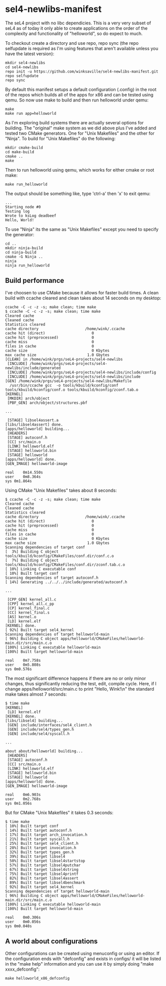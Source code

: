 sel4-newlibs-manifest
=====================
The seL4 project with no libc dependicies. This is a very very
subset of seL4 as of today it only able to create applications
on the order of the complexity and functionality of "helloworld",
so do expect to much.

To checkout create a directory and use repo, repo sync (the repo
selfupdate is required as I'm using features that aren't available
unless you have the latest version):
```
mkdir sel4-newlibs
cd sel4-newlibs
repo init -u https://github.com/winksaville/sel4-newlibs-manifest.git
repo selfupdate
repo sync
```

By default this manifest setups a default configuration (.config) in
the root of the repos which builds all of the apps for x86 and can be
tested using qemu. So now use make to build and then run helloworld
under qemu:
```
make
make run app=helloworld
```


As I'm exploring build systems there are actually several options for
building. The "original" make system as we did above plus I've added
and tested two CMake generators. One for "Unix Makefiles" and the other
for "Ninja". To build for "Unix Makefiles" do the following:
```
mkdir cmake-build
cd make-build
cmake ..
make
```

Then to run helloworld using qemu, which works for either cmake or root make:
```
make run_helloworld
```

The output should be something like, type 'ctrl-a' then 'x' to exit qemu:
```
...
Starting node #0
Testing log
Wrote to ksLog deadbeef
Hello, World!
```

To use "Ninja" its the same as "Unix Makefiles" except you need to specify
the generator:
```
cd ..
mkdir ninja-build
cd ninja-build
cmake -G Ninja ..
ninja
ninja run_helloworld
```

Build performance
-----------------
I've choosen to use CMake because it allows for faster build times. A clean build with
ccache cleared and clean takes about 14 seconds on my desktop:

```
ccache -C -c -z -s; make clean; time make
$ ccache -C -c -z -s; make clean; time make
Cleared cache
Cleaned cache
Statistics cleared
cache directory                     /home/wink/.ccache
cache hit (direct)                     0
cache hit (preprocessed)               0
cache miss                             0
files in cache                         0
cache size                             0 Kbytes
max cache size                       1.0 Gbytes
[CLEAN] in /home/wink/prgs/seL4-projects/sel4-newlibs
 [INCLUDE] /home/wink/prgs/seL4-projects/sel4-newlibs/include/generated
 [INCLUDE] /home/wink/prgs/seL4-projects/sel4-newlibs/include/config
 [INCLUDE] /home/wink/prgs/seL4-projects/sel4-newlibs/include
[GEN] /home/wink/prgs/seL4-projects/sel4-newlibs/Makefile
  /usr/bin/ccache gcc  -o tools/kbuild/kconfig/conf tools/kbuild/kconfig/conf.o tools/kbuild/kconfig/zconf.tab.o  
[KERNEL]
 [MKDIR] arch/object
 [PBF_GEN] arch/object/structures.pbf

...

 [STAGE] libsel4assert.a
[libs/libsel4assert] done.
[apps/helloworld] building...
 [HEADERS]
 [STAGE] autoconf.h
 [CC] src/main.o
 [LINK] helloworld.elf
 [STAGE] helloworld.bin
 [STAGE] helloworld
[apps/helloworld] done.
[GEN_IMAGE] helloworld-image

real	0m14.550s
user	0m8.364s
sys 0m1.864s
```

Using CMake "Unix Makefiles" takes about 8 seconds:
```
$ ccache -C -c -z -s; make clean; time make
Cleared cache
Cleaned cache
Statistics cleared
cache directory                     /home/wink/.ccache
cache hit (direct)                     0
cache hit (preprocessed)               0
cache miss                             0
files in cache                         0
cache size                             0 Kbytes
max cache size                       1.0 Gbytes
Scanning dependencies of target conf
[  3%] Building C object tools/kbuild/kconfig/CMakeFiles/conf.dir/conf.c.o
[  7%] Building C object tools/kbuild/kconfig/CMakeFiles/conf.dir/zconf.tab.c.o
[ 10%] Linking C executable conf
[ 10%] Built target conf
Scanning dependencies of target autoconf.h
[ 14%] Generating ../../../include/generated/autoconf.h

...

 [CPP_GEN] kernel_all.c
 [CPP] kernel_all.c_pp
 [CP] kernel_final.c
 [CC] kernel_final.s
 [AS] kernel.o
 [LD] kernel.elf
[KERNEL] done.
[ 92%] Built target sel4_kernel
Scanning dependencies of target helloworld-main
[ 96%] Building C object apps/helloworld/CMakeFiles/helloworld-main.dir/src/main.c.o
[100%] Linking C executable helloworld-main
[100%] Built target helloworld-main

real	0m7.758s
user	0m5.808s
sys 0m0.576s
```

The most significant difference happens if there are no or only minor changes, thus
significantly reducing the test, edit, compile cycle. Here, if I change
apps/helloworld/src/main.c to print "Hello, Wink!\n" the standard make
takes almost 7 seconds:
```
$ time make
[KERNEL]
 [LD] kernel.elf
[KERNEL] done.
[libs/libsel4] building...
 [GEN] include/interfaces/sel4_client.h
 [GEN] include/sel4/types_gen.h
 [GEN] include/sel4/syscall.h

...

about about/helloworld] building...
 [HEADERS]
 [STAGE] autoconf.h
 [CC] src/main.o
 [LINK] helloworld.elf
 [STAGE] helloworld.bin
 [STAGE] helloworld
[apps/helloworld] done.
[GEN_IMAGE] helloworld-image

real	0m6.903s
user	0m2.768s
sys 0m1.056s
```

But for CMake "Unix Makefiles" it takes 0.3 seconds:
```
$ time make
[ 10%] Built target conf
[ 14%] Built target autoconf.h
[ 17%] Built target arch_invocation.h
[ 21%] Built target syscall.h
[ 25%] Built target sel4_client.h
[ 28%] Built target invocation.h
[ 32%] Built target types_gen.h
[ 39%] Built target libsel4
[ 50%] Built target libsel4startstop
[ 57%] Built target libsel4putchar
[ 67%] Built target libsel4string
[ 75%] Built target libsel4printf
[ 82%] Built target libsel4assert
[ 89%] Built target libsel4benchmark
[ 92%] Built target sel4_kernel
Scanning dependencies of target helloworld-main
[ 96%] Building C object apps/helloworld/CMakeFiles/helloworld-main.dir/src/main.c.o
[100%] Linking C executable helloworld-main
[100%] Built target helloworld-main

real	0m0.306s
user	0m0.056s
sys 0m0.040s
```

A world about configurations
----------------------------

Other configurations can be created using menuconfig or using an editor.
If the configuration ends with "defconfig" and exists in configs/ it
will be listed in the "make help" information and you can use it by
simply doing "make xxxx_defconfig":
```
make helloworld_x86_defconfig
```
